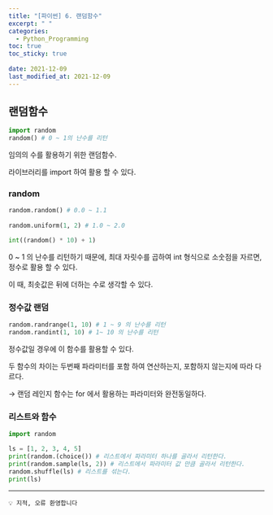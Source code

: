 ```yaml
---
title: "[파이썬] 6. 랜덤함수"
excerpt: " "
categories:
  - Python_Programming
toc: true
toc_sticky: true
 
date: 2021-12-09
last_modified_at: 2021-12-09
---
```



## 랜덤함수


```python
import random
random() # 0 ~ 1의 난수를 리턴
```

임의의 수를 활용하기 위한 랜덤함수.

라이브러리를 import 하여 활용 할 수 있다.

### random


```python
random.random() # 0.0 ~ 1.1
 
random.uniform(1, 2) # 1.0 ~ 2.0

int((random() * 10) + 1)
```

0 ~ 1 의 난수를 리턴하기 때문에, 최대 자릿수를 곱하여 int 형식으로 소숫점을 자르면, 정수로 활용 할 수 있다.

이 때, 최솟값은 뒤에 더하는 수로 생각할 수 있다.

### 정수값 랜덤


```python
random.randrange(1, 10) # 1 ~ 9 의 난수를 리턴  
random.randint(1, 10) # 1~ 10 의 난수를 리턴
```

정수값일 경우에 이 함수를 활용할 수 있다.

두 함수의 차이는 두번째 파라미터를 포함 하여 연산하는지, 포함하지 않는지에 따라 다르다.

→ 랜덤 레인지 함수는 for 에서 활용하는 파라미터와 완전동일하다.

### 리스트와 함수

```python
import random

ls = [1, 2, 3, 4, 5]
print(random.(choice()) # 리스트에서 파라미터 하나를 골라서 리턴한다.
print(random.sample(ls, 2)) # 리스트에서 파라미터 값 만큼 골라서 리턴한다.
random.shuffle(ls) # 리스트를 섞는다.
print(ls) 

```

---
```
💡 지적, 오류 환영합니다
```